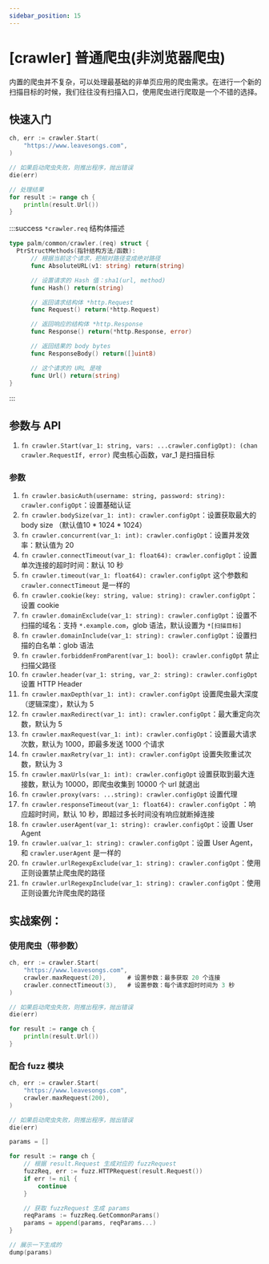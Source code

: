 ```yaml
---
sidebar_position: 15
---
```


# [crawler] 普通爬虫(非浏览器爬虫)

内置的爬虫并不复杂，可以处理最基础的非单页应用的爬虫需求。在进行一个新的扫描目标的时候，我们往往没有扫描入口，使用爬虫进行爬取是一个不错的选择。

## 快速入门

```go
ch, err := crawler.Start(
    "https://www.leavesongs.com",
)

// 如果启动爬虫失败，则推出程序，抛出错误
die(err)

// 处理结果
for result := range ch {
    println(result.Url())
}
```

:::success `*crawler.req` 结构体描述
```go
type palm/common/crawler.(req) struct {
  PtrStructMethods(指针结构方法/函数):
      // 根据当前这个请求，把相对路径变成绝对路径
      func AbsoluteURL(v1: string) return(string)

      // 设置请求的 Hash 值：sha1(url, method)
      func Hash() return(string)

      // 返回请求结构体 *http.Request
      func Request() return(*http.Request)

      // 返回响应的结构体 *http.Response
      func Response() return(*http.Response, error)

      // 返回结果的 body bytes
      func ResponseBody() return([]uint8)

      // 这个请求的 URL 是啥
      func Url() return(string)
}
```
:::

## 参数与 API

1. `fn crawler.Start(var_1: string, vars: ...crawler.configOpt): (chan crawler.RequestIf, error)` 爬虫核心函数，var_1 是扫描目标

### 参数

1. `fn crawler.basicAuth(username: string, password: string): crawler.configOpt`：设置基础认证
1. `fn crawler.bodySize(var_1: int): crawler.configOpt`：设置获取最大的 body size （默认值10 * 1024 * 1024）
1. `fn crawler.concurrent(var_1: int): crawler.configOpt`：设置并发效率：默认值为 20
1. `fn crawler.connectTimeout(var_1: float64): crawler.configOpt`：设置单次连接的超时时间：默认 10 秒
1. `fn crawler.timeout(var_1: float64): crawler.configOpt` 这个参数和 `crawler.connectTimeout` 是一样的
1. `fn crawler.cookie(key: string, value: string): crawler.configOpt`：设置 cookie
1. `fn crawler.domainExclude(var_1: string): crawler.configOpt`：设置不扫描的域名：支持 `*.example.com`，glob 语法，默认设置为 `*[扫描目标]`
1. `fn crawler.domainInclude(var_1: string): crawler.configOpt`：设置扫描的白名单：glob 语法
1. `fn crawler.forbiddenFromParent(var_1: bool): crawler.configOpt` 禁止扫描父路径
1. `fn crawler.header(var_1: string, var_2: string): crawler.configOpt` 设置 HTTP Header
1. `fn crawler.maxDepth(var_1: int): crawler.configOpt` 设置爬虫最大深度（逻辑深度），默认为 5
1. `fn crawler.maxRedirect(var_1: int): crawler.configOpt`：最大重定向次数，默认为 5
1. `fn crawler.maxRequest(var_1: int): crawler.configOpt`：设置最大请求次数，默认为 1000，即最多发送 1000 个请求
1. `fn crawler.maxRetry(var_1: int): crawler.configOpt` 设置失败重试次数，默认为 3
1. `fn crawler.maxUrls(var_1: int): crawler.configOpt` 设置获取到最大连接数，默认为 10000，即爬虫收集到 10000 个 url 就退出
1. `fn crawler.proxy(vars: ...string): crawler.configOpt` 设置代理
1. `fn crawler.responseTimeout(var_1: float64): crawler.configOpt` ：响应超时时间，默认 10 秒，即超过多长时间没有响应就断掉连接
1. `fn crawler.userAgent(var_1: string): crawler.configOpt`：设置 User Agent
1. `fn crawler.ua(var_1: string): crawler.configOpt`：设置 User Agent，和 `crawler.userAgent` 是一样的
1. `fn crawler.urlRegexpExclude(var_1: string): crawler.configOpt`：使用正则设置禁止爬虫爬的路径
1. `fn crawler.urlRegexpInclude(var_1: string): crawler.configOpt`：使用正则设置允许爬虫爬的路径

## 实战案例：

### 使用爬虫（带参数）

```go
ch, err := crawler.Start(
    "https://www.leavesongs.com",
    crawler.maxRequest(20),      # 设置参数：最多获取 20 个连接
    crawler.connectTimeout(3),   # 设置参数：每个请求超时时间为 3 秒
)

// 如果启动爬虫失败，则推出程序，抛出错误
die(err)

for result := range ch {
    println(result.Url())
}
```

### 配合 fuzz 模块

```go
ch, err := crawler.Start(
    "https://www.leavesongs.com",
    crawler.maxRequest(200),
)

// 如果启动爬虫失败，则推出程序，抛出错误
die(err)

params = []

for result := range ch {
    // 根据 result.Request 生成对应的 fuzzRequest
    fuzzReq, err := fuzz.HTTPRequest(result.Request())
    if err != nil {
        continue
    }

    // 获取 fuzzRequest 生成 params
    reqParams := fuzzReq.GetCommonParams()
    params = append(params, reqParams...)
}

// 展示一下生成的
dump(params)
```